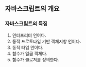 ## 자바스크립트의 개요

### 자바스크립트의 특징

1. 인터프리터 언어다.
2. 동적 프로토타입 기반 객체지향 언어다.
3. 동적 타입 언어다.
4. 함수가 일급 객체다.
5. 함수가 클로저를 정의한다.
